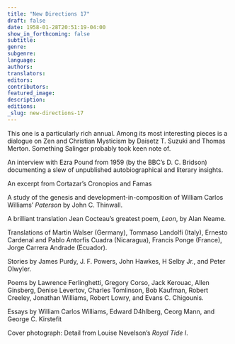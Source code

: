 ```yaml
---
title: "New Directions 17"
draft: false
date: 1958-01-28T20:51:19-04:00
show_in_forthcoming: false
subtitle:
genre:
subgenre:
language:
authors:
translators:
editors:
contributors:
featured_image:
description:
editions:
_slug: new-directions-17
---
```


This one is a particularly rich annual. Among its most interesting pieces is a dialogue on Zen and Christian Mysticism by Daisetz T. Suzuki and Thomas Merton. Something Salinger probably took keen note of.

An interview with Ezra Pound from 1959 (by the BBC’s D. C. Bridson) documenting a slew of unpublished autobiographical and literary insights.

An excerpt from Cortazar’s Cronopios and Famas

A study of the genesis and development-in-composition of William Carlos Williams’ _Paterson_ by John C. Thinwall.

A brilliant translation Jean Cocteau’s greatest poem, _Leon_, by Alan Neame.

Translations of Martin Walser (Germany), Tommaso Landolfi (Italy), Ernesto Cardenal and Pablo Antorfis Cuadra (Nicaragua), Francis Ponge (France), Jorge Carrera Andrade (Ecuador).

Stories by James Purdy, J. F. Powers, John Hawkes, H Selby Jr., and Peter Olwyler.

Poems by Lawrence Ferlinghetti, Gregory Corso, Jack Kerouac, Allen Ginsberg, Denise Levertov, Charles Tomlinson, Bob Kaufman, Robert Creeley, Jonathan Williams, Robert Lowry, and Evans C. Chigounis.

Essays by William Carlos Williams, Edward D4hlberg, Ceorg Mann, and George C. Kirstefit

Cover photograph: Detail from Louise Nevelson’s _Royal Tide I_. 


